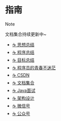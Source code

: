 # 指南


> [!NOTE]
> 文档集合持续更新中~

* [☕️ 思想总结](https://www.yjava.cn/#/summary/)
* [☕️ 程序总结](https://www.yjava.cn/#/program/)
* [☕️ 目标总结](https://www.yjava.cn/#/goal/)
* [☕️ 程序员的青春不迷茫](https://www.yjava.cn/#/book/zi-zhu)
* [☕️ CSDN](https://yangchunjian.blog.csdn.net)
* [☕️ 文档集合](https://www.yjava.cn/#/guide/)
* [☕️ Java面试](https://javainterview.cn)
* [☕️ 架构设计](https://ujava.cn)
* [☕️ 微信号](https://www.yjava.cn/imgs/dearlocation.jpeg)
* [☕️ 公众号](https://www.yjava.cn/imgs/qrcode_for_gh_8756901e5b12_344.jpg)

